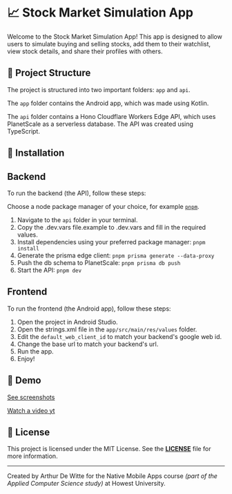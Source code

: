 # 📈 Stock Market Simulation App

Welcome to the Stock Market Simulation App! This app is designed to allow users to simulate buying
and selling stocks, add them to their watchlist, view stock details, and share their profiles with
others.

## 📁 Project Structure

The project is structured into two important folders: `app` and `api`.

The `app` folder contains the Android app, which was made using Kotlin.

The `api` folder contains a Hono Cloudflare Workers Edge API, which uses PlanetScale as a serverless
database. The API was created using TypeScript.

## 🚀 Installation

## Backend

To run the backend (the API), follow these steps:

Choose a node package manager of your choice, for example [`pnpm`](https://pnpm.io/).

1. Navigate to the `api` folder in your terminal.
2. Copy the .dev.vars file.example to .dev.vars and fill in the required values.
3. Install dependencies using your preferred package manager: `pnpm install`
4. Generate the prisma edge client: `pnpm prisma generate --data-proxy`
5. Push the db schema to PlanetScale: `pnpm prisma db push`
6. Start the API: `pnpm dev`

## Frontend

To run the frontend (the Android app), follow these steps:

1. Open the project in Android Studio.
2. Open the strings.xml file in the `app/src/main/res/values` folder.
3. Edit the `default_web_client_id` to match your backend's google web id.
4. Change the base url to match your backend's url.
5. Run the app.
6. Enjoy!

## 📸 Demo

[See screenshots](./.readme_assets)

[Watch a video yt](https://youtu.be/gylPxTYUeDA)

## 📝 License

This project is licensed under the MIT License. See the **[LICENSE](./LICENSE)** file for more
information.

---

Created by Arthur De Witte for the Native Mobile Apps course *(part of the Applied Computer Science
study)* at Howest University.
